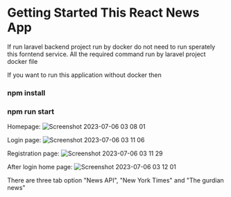 # Getting Started This React News App

If run laravel backend project run by docker do not need to run sperately this forntend service. All the required command run by laravel project docker file

If you want to run this application without docker then

### npm install
### npm run start

Homepage: 
![Screenshot 2023-07-06 03 08 01](https://github.com/nadimsajib/react-news-app/assets/6728894/458fa10d-ddcc-4cb8-a490-54e5b60efa16)


Login page:
![Screenshot 2023-07-06 03 11 06](https://github.com/nadimsajib/react-news-app/assets/6728894/246b30e4-2e6b-4756-a423-6e3beca276fe)

Registration page:
![Screenshot 2023-07-06 03 11 29](https://github.com/nadimsajib/react-news-app/assets/6728894/0decefa6-925b-4562-9201-6c60cc37acfc)


After login home page:
![Screenshot 2023-07-06 03 12 01](https://github.com/nadimsajib/react-news-app/assets/6728894/e73a8b0b-9da1-4b74-8b11-03a43935f8d2)

There are three tab option "News API", "New York Times" and "The gurdian news"
